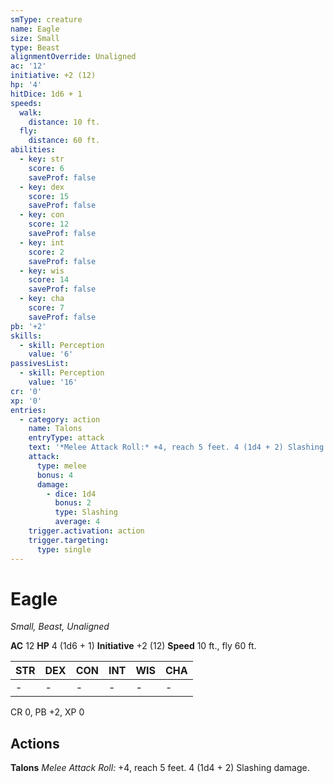 ```yaml
---
smType: creature
name: Eagle
size: Small
type: Beast
alignmentOverride: Unaligned
ac: '12'
initiative: +2 (12)
hp: '4'
hitDice: 1d6 + 1
speeds:
  walk:
    distance: 10 ft.
  fly:
    distance: 60 ft.
abilities:
  - key: str
    score: 6
    saveProf: false
  - key: dex
    score: 15
    saveProf: false
  - key: con
    score: 12
    saveProf: false
  - key: int
    score: 2
    saveProf: false
  - key: wis
    score: 14
    saveProf: false
  - key: cha
    score: 7
    saveProf: false
pb: '+2'
skills:
  - skill: Perception
    value: '6'
passivesList:
  - skill: Perception
    value: '16'
cr: '0'
xp: '0'
entries:
  - category: action
    name: Talons
    entryType: attack
    text: '*Melee Attack Roll:* +4, reach 5 feet. 4 (1d4 + 2) Slashing damage.'
    attack:
      type: melee
      bonus: 4
      damage:
        - dice: 1d4
          bonus: 2
          type: Slashing
          average: 4
    trigger.activation: action
    trigger.targeting:
      type: single
---
```


# Eagle
*Small, Beast, Unaligned*

**AC** 12
**HP** 4 (1d6 + 1)
**Initiative** +2 (12)
**Speed** 10 ft., fly 60 ft.

| STR | DEX | CON | INT | WIS | CHA |
| --- | --- | --- | --- | --- | --- |
| - | - | - | - | - | - |

CR 0, PB +2, XP 0

## Actions

**Talons**
*Melee Attack Roll:* +4, reach 5 feet. 4 (1d4 + 2) Slashing damage.
